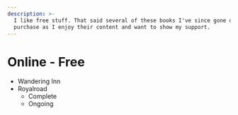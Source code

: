 ```yaml
---
description: >-
  I like free stuff. That said several of these books I've since gone on to
  purchase as I enjoy their content and want to show my support.
---
```


# Online - Free





* Wandering Inn
* Royalroad
  * Complete
  * Ongoing
